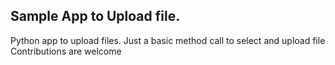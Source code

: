 ## Sample App to Upload file.  

Python app to upload files. Just a basic method call to select and upload file
Contributions are welcome
